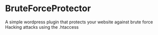 # BruteForceProtector
A simple wordpress plugin that protects your website against brute force Hacking attacks using the .htaccess
